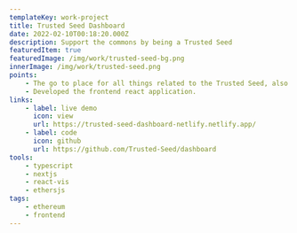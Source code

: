 ```yaml
---
templateKey: work-project
title: Trusted Seed Dashboard
date: 2022-02-10T00:18:20.000Z
description: Support the commons by being a Trusted Seed
featuredItem: true
featuredImage: /img/work/trusted-seed-bg.png
innerImage: /img/work/trusted-seed.png
points:
    - The go to place for all things related to the Trusted Seed, also serving as a tool for the Trusted Seed members.
    - Developed the frontend react application.
links:
    - label: live demo
      icon: view
      url: https://trusted-seed-dashboard-netlify.netlify.app/
    - label: code
      icon: github
      url: https://github.com/Trusted-Seed/dashboard
tools:
    - typescript
    - nextjs
    - react-vis
    - ethersjs
tags:
    - ethereum
    - frontend
---
```

